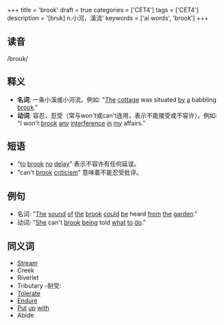 +++
title = 'brook'
draft = true
categories = ['CET4']
tags = ['CET4']
description = '[bruk] n.小河，溪流'
keywords = ['ai words', 'brook']
+++

## 读音
/broʊk/

## 释义
- **名词**: 一条小溪或小河流。例如: "[The](/zh/post/the/) [cottage](/zh/post/cottage/) was situated [by](/zh/post/by/) [a](/zh/post/a/) babbling [brook](/zh/post/brook/)."
- **动词**: 容忍，忍受（常与won't或can't连用，表示不能接受或不容许）。例如: "I won't [brook](/zh/post/brook/) [any](/zh/post/any/) [interference](/zh/post/interference/) [in](/zh/post/in/) [my](/zh/post/my/) affairs."

## 短语
- "[to](/zh/post/to/) [brook](/zh/post/brook/) [no](/zh/post/no/) [delay](/zh/post/delay/)" 表示不容许有任何延误。
- "can't [brook](/zh/post/brook/) [criticism](/zh/post/criticism/)" 意味着不能忍受批评。

## 例句
- 名词: "[The](/zh/post/the/) [sound](/zh/post/sound/) [of](/zh/post/of/) [the](/zh/post/the/) [brook](/zh/post/brook/) [could](/zh/post/could/) [be](/zh/post/be/) heard [from](/zh/post/from/) [the](/zh/post/the/) [garden](/zh/post/garden/)."
- 动词: "[She](/zh/post/she/) can't [brook](/zh/post/brook/) [being](/zh/post/being/) told [what](/zh/post/what/) [to](/zh/post/to/) [do](/zh/post/do/)."

## 同义词
- [Stream](/zh/post/stream/)
- Creek
- Riverlet
- Tributary
-耐受:
- [Tolerate](/zh/post/tolerate/)
- [Endure](/zh/post/endure/)
- [Put](/zh/post/put/) [up](/zh/post/up/) [with](/zh/post/with/)
- Abide
